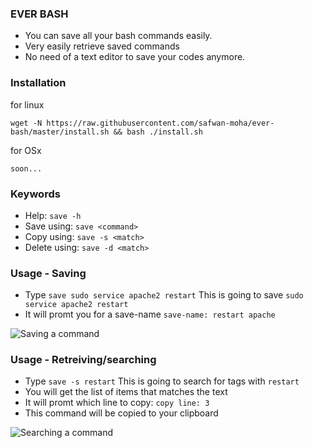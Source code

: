 ### EVER BASH
- You can save all your bash commands easily.
- Very easily retrieve saved commands
- No need of a text editor to save your codes anymore.


### Installation
for linux

`wget -N https://raw.githubusercontent.com/safwan-moha/ever-bash/master/install.sh && bash ./install.sh`

for OSx

`soon...`


### Keywords
- Help: `save -h`
- Save using: `save <command>`
- Copy using: `save -s <match>`
- Delete using: `save -d <match>`


### Usage - Saving
- Type `save sudo service apache2 restart`
This is going to save `sudo service apache2 restart`
- It will promt you for a save-name
`save-name: restart apache`

![Saving a command](https://raw.githubusercontent.com/safwan-moha/ever-bash/master/docs/save.gif)




### Usage - Retreiving/searching
- Type `save -s restart`
This is going to search for tags with `restart`
- You will get the list of items that matches the text
- It will promt which line to copy: `copy line: 3`
- This command will be copied to your clipboard

![Searching a command](https://raw.githubusercontent.com/safwan-moha/ever-bash/master/docs/search.gif)

